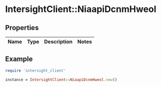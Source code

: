# IntersightClient::NiaapiDcnmHweol

## Properties

| Name | Type | Description | Notes |
| ---- | ---- | ----------- | ----- |

## Example

```ruby
require 'intersight_client'

instance = IntersightClient::NiaapiDcnmHweol.new()
```

